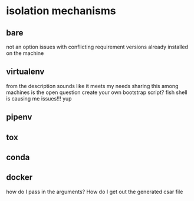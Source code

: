 # isolation mechanisms

## bare

not an option
issues with conflicting requirement versions already installed on the machine

## virtualenv

from the description sounds like it meets my needs
sharing this among machines is the open question
    create your own bootstrap script?
    fish shell is causing me issues!!!
    yup

## pipenv
## tox
## conda
## docker

how do I pass in the arguments?
How do I get out the generated csar file